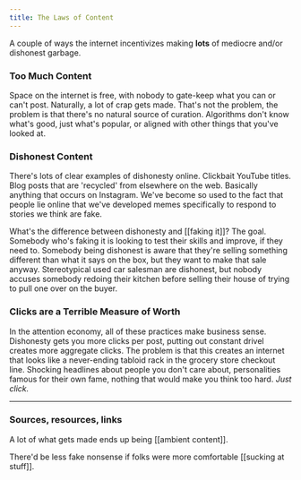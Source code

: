 ```yaml
---
title: The Laws of Content
---
```

A couple of ways the internet incentivizes making **lots** of mediocre and/or dishonest garbage.

### Too Much Content

Space on the internet is free, with nobody to gate-keep what you can or can't post. Naturally, a lot of crap gets made. That's not the problem, the problem is that there's no natural source of curation. Algorithms don't know what's good, just what's popular, or aligned with other things that you've looked at.

### Dishonest Content

There's lots of clear examples of dishonesty online. Clickbait YouTube titles. Blog posts that are 'recycled' from elsewhere on the web. Basically anything that occurs on Instagram. We've become so used to the fact that people lie online that we've developed memes specifically to respond to stories we think are fake.

What's the difference between dishonesty and [[faking it]]? The goal. Somebody who's faking it is looking to test their skills and improve, if they need to. Somebody being dishonest is aware that they're selling something different than what it says on the box, but they want to make that sale anyway. Stereotypical used car salesman are dishonest, but nobody accuses somebody redoing their kitchen before selling their house of trying to pull one over on the buyer.

### Clicks are a Terrible Measure of Worth

In the attention economy, all of these practices make business sense. Dishonesty gets you more clicks per post, putting out constant drivel creates more aggregate clicks. The problem is that this creates an internet that looks like a never-ending tabloid rack in the grocery store checkout line. Shocking headlines about people you don't care about, personalities famous for their own fame, nothing that would make you think too hard. *Just click.*

---
### Sources, resources, links

A lot of what gets made ends up being [[ambient content]].

There'd be less fake nonsense if folks were more comfortable [[sucking at stuff]].